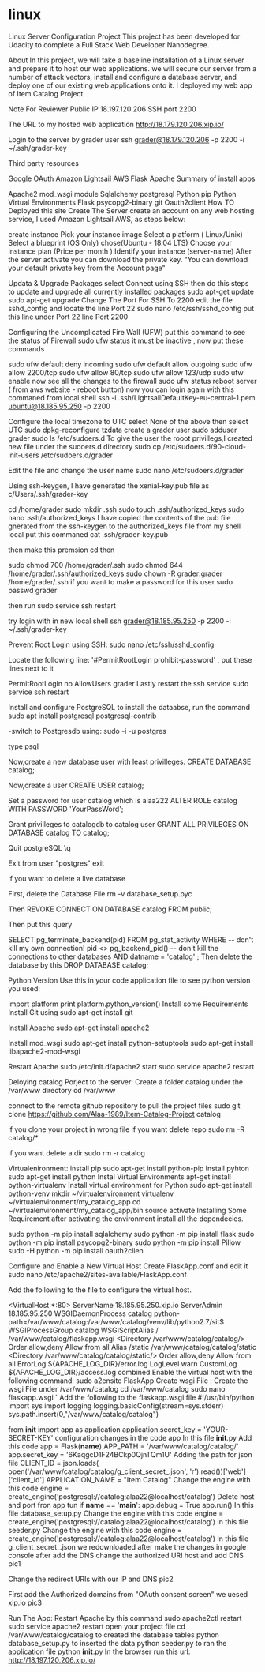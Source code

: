 # linux
Linux Server Configuration Project
This project has been developed for Udacity to complete a Full Stack Web Developer Nanodegree.

About
In this project, we will take a baseline installation of a Linux server and prepare it to host our web applications. we will secure our server from a number of attack vectors, install and configure a database server, and deploy one of our existing web applications onto it. I deployed my web app of Item Catalog Project.

Note For Reviewer
Public IP 18.197.120.206
SSH port 2200

The URL to my hosted web application http://18.179.120.206.xip.io/

Login to the server by grader user ssh grader@18.179.120.206 -p 2200 -i ~/.ssh/grader-key

Third party resources

Google OAuth
Amazon Lightsail AWS
Flask
Apache
Summary of install apps

Apache2
mod_wsgi module
Sqlalchemy
postgresql
Python
pip
Python Virtual Environments
Flask
psycopg2-binary
git
Oauth2client
How TO Deployed this site
Create The Server
create an account on any web hosting service, I used Amazon Lightsail AWS, as steps below:

create instance
Pick your instance image
Select a platform ( Linux/Unix)
Select a blueprint (OS Only)
chose(Ubuntu - 18.04 LTS)
Choose your instance plan (Price per month )
Identify your instance (server-name)
After the server activate you can download the private key. 
"You can download your default private key from the Account page"

Updata & Upgrade Packages
select Connect using SSH then do this steps to update and upgrade all currently installed packages
sudo apt-get update
 sudo apt-get upgrade
Change The Port For SSH To 2200
edit the file sshd_config and locate the line Port 22 sudo nano /etc/ssh/sshd_config put this line under Port 22 line Port 2200

Configuring the Uncomplicated Fire Wall (UFW)
put this command to see the status of Firewall sudo ufw status it must be inactive , now put these commands

sudo ufw default deny incoming
sudo ufw default allow outgoing
sudo ufw allow 2200/tcp
sudo ufw allow 80/tcp
sudo ufw allow 123/udp
sudo ufw enable
now see all the changes to the firewall sudo ufw status reboot server ( from aws website - reboot button) now you can login again with this commaned from local shell ssh -i .ssh/LightsailDefaultKey-eu-central-1.pem ubuntu@18.185.95.250 -p 2200

Configure the local timezone to UTC
select None of the above then select UTC sudo dpkg-reconfigure tzdata
create a grader user
sudo adduser grader sudo ls /etc/sudoers.d
To give the user the rooot privillegs,I created new file under the sudoers.d directory sudo cp /etc/sudoers.d/90-cloud-init-users /etc/sudoers.d/grader

Edit the file and change the user name sudo nano /etc/sudoers.d/grader

Using ssh-keygen, I have generated the xenial-key.pub file as c/Users/.ssh/grader-key

cd /home/grader
sudo mkdir .ssh
sudo touch .ssh/authorized_keys
sudo nano .ssh/authorized_keys
I have copied the contents of the pub file gnerated from the ssh-keygen to the authorized_keys file from my shell local put this commaned cat .ssh/grader-key.pub

then make this premsion cd then

sudo chmod 700 /home/grader/.ssh
sudo chmod 644 /home/grader/.ssh/authorized_keys
sudo chown -R grader:grader /home/grader/.ssh
if you want to make a password for this user sudo passwd grader

then run sudo service ssh restart

try login with in new local shell ssh grader@18.185.95.250 -p 2200 -i ~/.ssh/grader-key

Prevent Root Login using SSH:
sudo nano /etc/ssh/sshd_config

Locate the following line: '#PermitRootLogin prohibit-password' , put these lines next to it

PermitRootLogin no
AllowUsers grader
Lastly restart the ssh service sudo service ssh restart

Install and configure PostgreSQL
to install the dataabse, run the command sudo apt install postgresql postgresql-contrib

-switch to Postgresdb using: sudo -i -u postgres

type psql

Now,create a new database user with least privilleges. CREATE DATABASE catalog;

Now,create a user CREATE USER catalog;

Set a password for user catalog which is alaa222 ALTER ROLE catalog WITH PASSWORD 'YourPassWord';

Grant privilleges to catalogdb to catalog user GRANT ALL PRIVILEGES ON DATABASE catalog TO catalog;

Quit postgreSQL \q

Exit from user "postgres" exit

if you want to delete a live database

First, delete the Database File rm -v database_setup.pyc

Then REVOKE CONNECT ON DATABASE catalog FROM public;

Then put this query

SELECT
    pg_terminate_backend(pid)
FROM
    pg_stat_activity
WHERE
    -- don't kill my own connection!
    pid <> pg_backend_pid()
    -- don't kill the connections to other databases
    AND datname = 'catalog'
    ;
Then delete the database by this DROP DATABASE catalog;

Python Version
Use this in your code application file to see python version you used:

import platform
print platform.python_version()
Install some Requirements
Install Git using sudo apt-get install git

Install Apache sudo apt-get install apache2

Install mod_wsgi sudo apt-get install python-setuptools sudo apt-get install libapache2-mod-wsgi

Restart Apache sudo /etc/init.d/apache2 start sudo service apache2 restart

Deloying catalog Porject to the server:
Create a folder catalog under the /var/www directory cd /var/www

connect to the remote github repository to pull the project files sudo git clone https://github.com/Alaa-1989/Item-Catalog-Project catalog

if you clone your project in wrong file
if you want delete repo sudo rm -R catalog/*

if you want delete a dir sudo rm -r catalog

Virtualenironment:
install pip sudo apt-get install python-pip
Install pyhton sudo apt-get install python
Instal Virtual Environments apt-get install python-virtualenv
Install virtual environment for Python
sudo apt-get install python-venv
mkdir ~/virtualenvironment
virtualenv ~/virtualenvironment/my_catalog_app
cd ~/virtualenvironment/my_catalog_app/bin
source activate
Installing Some Requirement
after activating the environment install all the dependecies.

sudo python -m pip install sqlalchemy
sudo python -m pip install flask
sudo python -m pip install psycopg2-binary
sudo python -m pip install Pillow
sudo -H python -m pip install oauth2clien

Configure and Enable a New Virtual Host
Create FlaskApp.conf and edit it sudo nano /etc/apache2/sites-available/FlaskApp.conf

Add the following to the file to configure the virtual host.

<VirtualHost *:80>
             ServerName 18.185.95.250.xip.io
             ServerAdmin 18.185.95.250
             WSGIDaemonProcess catalog python-path=/var/www/catalog:/var/www/catalog/venv/lib/python2.7/sit$
             WSGIProcessGroup catalog
             WSGIScriptAlias / /var/www/catalog/flaskapp.wsgi
             <Directory /var/www/catalog/catalog/>
                     Order allow,deny
                     Allow from all
             </Directory>
             Alias /static /var/www/catalog/catalog/static
             <Directory /var/www/catalog/catalog/static/>
                     Order allow,deny
                     Allow from all
             </Directory>
             ErrorLog ${APACHE_LOG_DIR}/error.log
             LogLevel warn
             CustomLog ${APACHE_LOG_DIR}/access.log combined
 </VirtualHost>
Enable the virtual host with the following command: sudo a2ensite FlaskApp
Create wsgi File :
Create the wsgi File under /var/www/catalog
cd /var/www/catalog sudo nano flaskapp.wsgi ` Add the following to the flaskapp.wsgi file
#!/usr/bin/python
import sys
import logging
logging.basicConfig(stream=sys.stderr)
sys.path.insert(0,"/var/www/catalog/catalog")

from __init__ import app as application
application.secret_key = 'YOUR-SECRET-KEY'
configuration changes in the code app
In this file __init__.py
Add this code
app = Flask(__name__)
APP_PATH = '/var/www/catalog/catalog/'
app.secret_key = '6KaqgcD1F24BCkp0QjnTQm1U'
Adding the path for json file
CLIENT_ID = json.loads(
    open('/var/www/catalog/catalog/g_client_secret_.json', 'r').read())['web']['client_id']
APPLICATION_NAME = "Item Catalog"
Change the engine with this code
engine = create_engine('postgresql://catalog:alaa22@localhost/catalog')
Delete host and port fron app tun
if __name__ == '__main__':
    app.debug = True
    app.run()
In this file database_setup.py
Change the engine with this code
engine = create_engine('postgresql://catalog:alaa22@localhost/catalog')
In this file seeder.py
Change the engine with this code
engine = create_engine('postgresql://catalog:alaa22@localhost/catalog')
In this file g_client_secret_.json
we redownloaded after make the changes in google console after add the DNS
change the authorized URI host and add DNS
pic1

Change the redirect URIs with our IP and DNS
pic2

First add the Authorized domains from "OAuth consent screen" we uesed xip.io
pic3

Run The App:
Restart Apache by this command sudo apache2ctl restart sudo service apache2 restart
open your project file cd /var/www/catalog/catalog
to created the database tables python database_setup.py
to inserted the data python seeder.py
to ran the application file python __init__.py
In the browser run this url:
http://18.197.120.206.xip.io/


